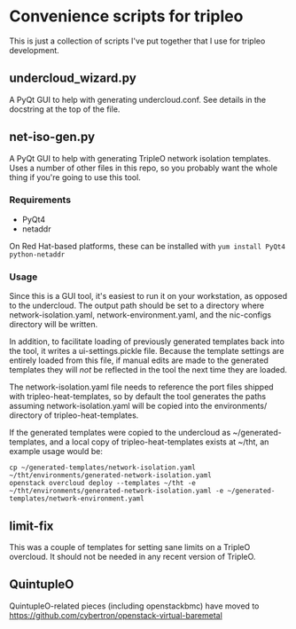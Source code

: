 Convenience scripts for tripleo
===============================

This is just a collection of scripts I've put together that I use for tripleo development.

undercloud_wizard.py
--------------------

A PyQt GUI to help with generating undercloud.conf.  See details in the
docstring at the top of the file.

net-iso-gen.py
--------------

A PyQt GUI to help with generating TripleO network isolation templates.
Uses a number of other files in this repo, so you probably want the whole
thing if you're going to use this tool.

### Requirements ###

* PyQt4
* netaddr

On Red Hat-based platforms, these can be installed with `yum install PyQt4 python-netaddr`

### Usage ###

Since this is a GUI tool, it's easiest to run it on your workstation, as opposed
to the undercloud.  The output path should be set to a directory where
network-isolation.yaml, network-environment.yaml, and the nic-configs directory
will be written.

In addition, to facilitate loading of previously generated templates back into
the tool, it writes a ui-settings.pickle file.  Because the template settings
are entirely loaded from this file, if manual edits are made to the generated
templates they will _not_ be reflected in the tool the next time they are
loaded.

The network-isolation.yaml file needs to reference the port files shipped with
tripleo-heat-templates, so by default the tool generates the paths assuming
network-isolation.yaml will be copied into the environments/ directory of
tripleo-heat-templates.

If the generated templates were copied to the undercloud as ~/generated-templates,
and a local copy of tripleo-heat-templates exists at ~/tht, an example usage would be:

    cp ~/generated-templates/network-isolation.yaml ~/tht/environments/generated-network-isolation.yaml
    openstack overcloud deploy --templates ~/tht -e ~/tht/environments/generated-network-isolation.yaml -e ~/generated-templates/network-environment.yaml

limit-fix
---------

This was a couple of templates for setting sane limits on a TripleO overcloud.
It should not be needed in any recent version of TripleO.

QuintupleO
----------

QuintupleO-related pieces (including openstackbmc) have moved to https://github.com/cybertron/openstack-virtual-baremetal
